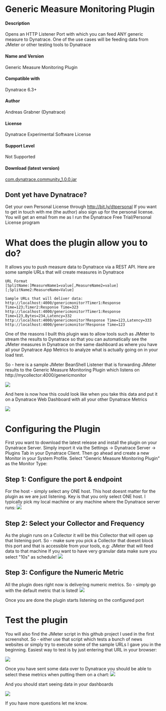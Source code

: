 # Generic Measure Monitoring Plugin

#### Description
Opens an HTTP Listener Port with which you can feed ANY generic measure to Dynatrace. One of the use cases will be feeding data from JMeter or other testing tools to Dynatrace

#### Name and Version
Generic Measure Monitoring Plugin

#### Compatible with
Dynatrace 6.3+

#### Author
Andreas Grabner (Dynatrace)

#### License
Dynatrace Experimental Software License

#### Support Level
Not Supported

#### Download (latest version)
[com.dynatrace.community_1.0.0.jar](https://github.com/Dynatrace/Dynatrace-Generic-Measure-Monitoring-Plugin/releases/download/v1.0%2C0/com.dynatrace.community_1.0.0.jar)

## Dont yet have Dynatrace?
Get your own Personal License through http://bit.ly/dtpersonal 
If you want to get in touch with me (the author) also sign up for the personal license. You will get an email from me as I run the Dynatrace Free Trial/Personal License program

# What does the plugin allow you to do?
It allows you to push measure data to Dynatrace via a REST API. Here are some sample URLs that will create measures in Dynatrace

```
URL Format
[SplitName:]MeasureName1=value[,MeasureName2=value][;SplitName2:MeasureName=Value]

Sample URLs that will deliver data:
http://localhost:4000/genericmonitor?Timer1:Response Time=123;Timer2:Response Time=323
http://localhost:4000/genericmonitor?Timer1:Response Time=123,Bytes=234,Latency=332
http://localhost:4000/genericmonitor?Response Time=123,Latency=333
http://localhost:4000/genericmonitor?Response Time=123
```

One of the reasons I built this plugin was to allow tools such as JMeter to stream the results to Dynatrace so that you can automatically see the JMeter measures in Dynatrace on the same dashboard as where you have all your Dynatrace App Metrics to analyze what is actually going on in your load test. 

So - here is a sample JMeter BeanShell Listener that is forwarding JMeter results to the Generic Measure Monitoring Plugin which listens on http://mycollector:4000/genericmonitor

![](https://github.com/Dynatrace/Dynatrace-Generic-Measure-Monitoring-Plugin/blob/master/images/JMeterSample.png)

And here is now how this could look like when you take this data and put it on a Dynatrace Web Dashboard with all your other Dynatrace Metrics

![](https://github.com/Dynatrace/Dynatrace-Generic-Measure-Monitoring-Plugin/blob/master/images/JMeterDTWebDashboard.png)

# Configuring the Plugin

First you want to download the latest release and install the plugin on your Dynatrace Server. Simply import it via the Settings -> Dynatrace Server -> Plugins Tab in your Dynatrace Client. Then go ahead and create a new Monitor in your System Profile. Select "Generic Measure Monitoring Plugin" as the Monitor Type:

## Step 1: Configure the port & endpoint
For the host - simply select any ONE host. This host doesnt matter for the plugin as we are just listening. Key is that you only select ONE host. I typically pick my local machine or any machine where the Dynatrace server runs:
![](https://github.com/Dynatrace/Dynatrace-Generic-Measure-Monitoring-Plugin/blob/master/images/PluginConfigStep1.png)

## Step 2: Select your Collector and Frequency
As the plugin runs on a Collector it will be this Collector that will open up that listening port. So - make sure you pick a Collector that doesnt block this port and that is accessible from your tools, e.g: JMeter that will feed data to that machine
If you want to have very granular data make sure you select "10s" as schedule!
![](https://github.com/Dynatrace/Dynatrace-Generic-Measure-Monitoring-Plugin/blob/master/images/PluginConfigStep2.png)

## Step 3: Configure the Numeric Metric
All the plugin does right now is delivering numeric metrics. So - simply go with the default metric that is listed!
![](https://github.com/Dynatrace/Dynatrace-Generic-Measure-Monitoring-Plugin/blob/master/images/PluginConfigStep3.png)

Once you are done the plugin starts listening on the configured port

# Test the plugin

You will also find the JMeter script in this github project I used in the first screenshot. So - either use that script which tests a bunch of news websites or simply try to execute some of the sample URLs I gave you in the beginning. Easiest way to test is by just entering that URL in your browser:

![](https://github.com/Dynatrace/Dynatrace-Generic-Measure-Monitoring-Plugin/blob/master/images/TestItViaBrowser.png)

Once you have sent some data over to Dynatrace you should be able to select these metrics when putting them on a chart:
![](https://github.com/Dynatrace/Dynatrace-Generic-Measure-Monitoring-Plugin/blob/master/images/MeasuresInDynatrace.png)

And you should start seeing data in your dashboards

![](https://github.com/Dynatrace/Dynatrace-Generic-Measure-Monitoring-Plugin/blob/master/images/MeasuresInCharts.png)

If you have more questions let me know.
